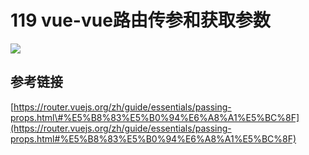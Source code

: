 # 119 vue-vue路由传参和获取参数

![](https://img2018.cnblogs.com/blog/754332/201908/754332-20190811150308449-231768484.png)

## 参考链接

[https://router.vuejs.org/zh/guide/essentials/passing-props.html\#%E5%B8%83%E5%B0%94%E6%A8%A1%E5%BC%8F](https://router.vuejs.org/zh/guide/essentials/passing-props.html#%E5%B8%83%E5%B0%94%E6%A8%A1%E5%BC%8F)

